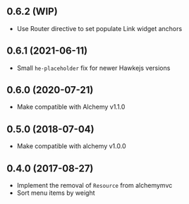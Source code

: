 ## 0.6.2 (WIP)

* Use Router directive to set populate Link widget anchors

## 0.6.1 (2021-06-11)

* Small `he-placeholder` fix for newer Hawkejs versions

## 0.6.0 (2020-07-21)

* Make compatible with Alchemy v1.1.0

## 0.5.0 (2018-07-04)

* Make compatible with alchemy v1.0.0

## 0.4.0 (2017-08-27)

* Implement the removal of `Resource` from alchemymvc
* Sort menu items by weight